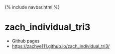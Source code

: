 {% include navbar.html %}
# zach_individual_tri3
- Github pages
- https://zachye111.github.io/zach_individual_tri3/
